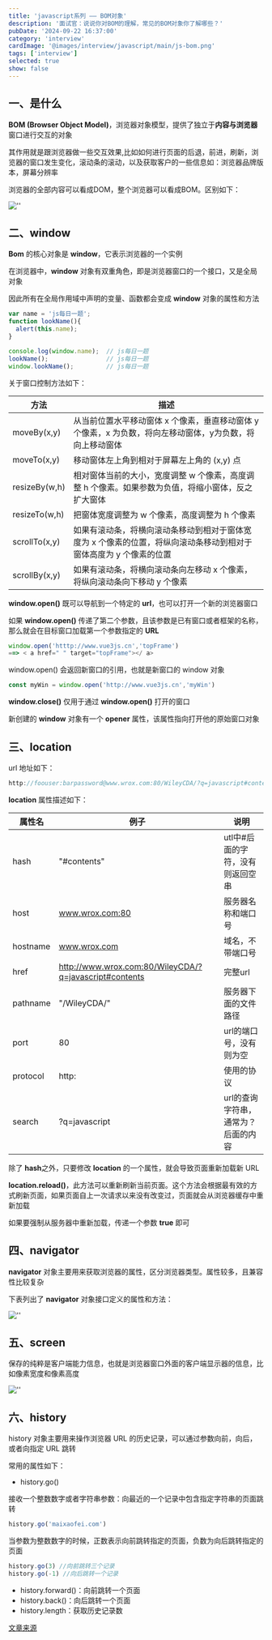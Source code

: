 ```yaml
---
title: 'javascript系列 —— BOM对象'
description: '面试官：说说你对BOM的理解，常见的BOM对象你了解哪些？'
pubDate: '2024-09-22 16:37:00'
category: 'interview'
cardImage: '@images/interview/javascript/main/js-bom.png'
tags: ['interview']
selected: true
show: false
---
```


## 一、是什么

**BOM (Browser Object Model)**，浏览器对象模型，提供了独立于**内容与浏览器**窗口进行交互的对象

其作用就是跟浏览器做一些交互效果,比如如何进行页面的后退，前进，刷新，浏览器的窗口发生变化，滚动条的滚动，以及获取客户的一些信息如：浏览器品牌版本，屏幕分辨率

浏览器的全部内容可以看成DOM，整个浏览器可以看成BOM。区别如下：

![''](@images/interview/javascript/js-bom/image.png)

## 二、window

**Bom** 的核心对象是 **window**，它表示浏览器的一个实例

在浏览器中，**window** 对象有双重角色，即是浏览器窗口的一个接口，又是全局对象

因此所有在全局作用域中声明的变量、函数都会变成 **window** 对象的属性和方法

```js
var name = 'js每日一题';
function lookName(){
  alert(this.name);
}

console.log(window.name);  // js每日一题
lookName();                // js每日一题
window.lookName();         // js每日一题
```

关于窗口控制方法如下：

| 方法          | 描述                                                         |
| ------------- | ------------------------------------------------------------ |
| moveBy(x,y)   | 从当前位置水平移动窗体 x 个像素，垂直移动窗体 y 个像素，x 为负数，将向左移动窗体，y为负数，将向上移动窗体 |
| moveTo(x,y)   | 移动窗体左上角到相对于屏幕左上角的 (x,y) 点                  |
| resizeBy(w,h) | 相对窗体当前的大小，宽度调整 w 个像素，高度调整 h 个像素。如果参数为负值，将缩小窗体，反之扩大窗体 |
| resizeTo(w,h) | 把窗体宽度调整为 w 个像素，高度调整为 h 个像素               |
| scrollTo(x,y) | 如果有滚动条，将横向滚动条移动到相对于窗体宽度为 x 个像素的位置，将纵向滚动条移动到相对于窗体高度为 y 个像素的位置 |
| scrollBy(x,y) | 如果有滚动条，将横向滚动条向左移动 x 个像素，将纵向滚动条向下移动 y 个像素 |

**window.open()** 既可以导航到一个特定的 **url**，也可以打开一个新的浏览器窗口

如果 **window.open()** 传递了第二个参数，且该参数是已有窗口或者框架的名称，那么就会在目标窗口加载第一个参数指定的 **URL**

```js
window.open('htttp://www.vue3js.cn','topFrame')
==> < a href=" " target="topFrame"></ a>
```

window.open() 会返回新窗口的引用，也就是新窗口的 window 对象

```js
const myWin = window.open('http://www.vue3js.cn','myWin')
```

**window.close()** 仅用于通过 **window.open()** 打开的窗口

新创建的 **window** 对象有一个 **opener** 属性，该属性指向打开他的原始窗口对象

## 三、location

url 地址如下：

```js
http://foouser:barpassword@www.wrox.com:80/WileyCDA/?q=javascript#contents
```

**location** 属性描述如下：

| 属性名   | 例子                                                   | 说明                                |
| -------- | ------------------------------------------------------ | ----------------------------------- |
| hash     | "#contents"                                            | utl中#后面的字符，没有则返回空串    |
| host     | www.wrox.com:80                                        | 服务器名称和端口号                  |
| hostname | www.wrox.com                                           | 域名，不带端口号                    |
| href     | http://www.wrox.com:80/WileyCDA/?q=javascript#contents | 完整url                             |
| pathname | "/WileyCDA/"                                           | 服务器下面的文件路径                |
| port     | 80                                                     | url的端口号，没有则为空             |
| protocol | http:                                                  | 使用的协议                          |
| search   | ?q=javascript                                          | url的查询字符串，通常为？后面的内容 |

除了 **hash**之外，只要修改 **location** 的一个属性，就会导致页面重新加载新 URL

**location.reload()**，此方法可以重新刷新当前页面。这个方法会根据最有效的方式刷新页面，如果页面自上一次请求以来没有改变过，页面就会从浏览器缓存中重新加载

如果要强制从服务器中重新加载，传递一个参数 **true** 即可

## 四、navigator

**navigator** 对象主要用来获取浏览器的属性，区分浏览器类型。属性较多，且兼容性比较复杂

下表列出了 **navigator** 对象接口定义的属性和方法：

![''](@images/interview/javascript/js-bom/image2.png)

## 五、screen

保存的纯粹是客户端能力信息，也就是浏览器窗口外面的客户端显示器的信息，比如像素宽度和像素高度

![''](@images/interview/javascript/js-bom/image3.png)

## 六、history

history 对象主要用来操作浏览器 URL 的历史记录，可以通过参数向前，向后，或者向指定 URL 跳转

常用的属性如下：

- history.go()

接收一个整数数字或者字符串参数：向最近的一个记录中包含指定字符串的页面跳转

```js
history.go('maixaofei.com')
```

当参数为整数数字的时候，正数表示向前跳转指定的页面，负数为向后跳转指定的页面

```js
history.go(3) //向前跳转三个记录
history.go(-1) //向后跳转一个记录
```

- history.forward()：向前跳转一个页面
- history.back()：向后跳转一个页面
- history.length：获取历史记录数

[文章来源]()
